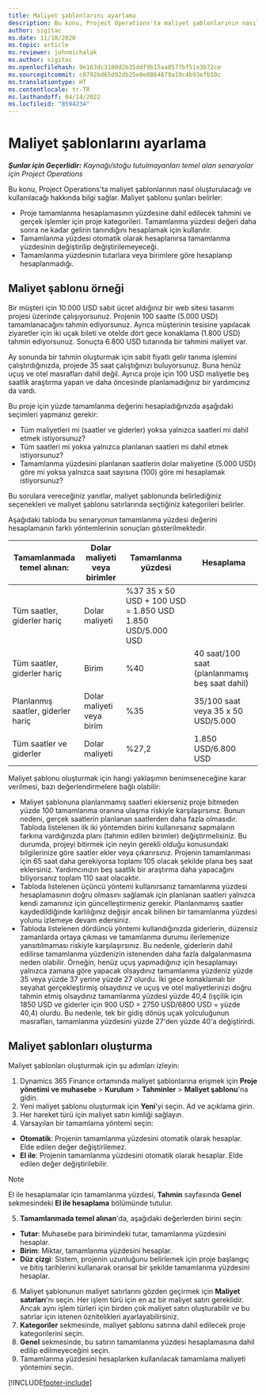 ```yaml
---
title: Maliyet şablonlarını ayarlama
description: Bu konu, Project Operations'ta maliyet şablonlarının nasıl oluşturulacağı ve kullanılacağı hakkında bilgi sağlar.
author: sigitac
ms.date: 11/18/2020
ms.topic: article
ms.reviewer: johnmichalak
ms.author: sigitac
ms.openlocfilehash: 9e163dc3180d2b35ddf9b15aa0577bf51e3b72ce
ms.sourcegitcommit: c0792bd65d92db25e0e8864879a19c4b93efb10c
ms.translationtype: HT
ms.contentlocale: tr-TR
ms.lasthandoff: 04/14/2022
ms.locfileid: "8594234"
---
```

# <a name="set-up-cost-templates"></a>Maliyet şablonlarını ayarlama

_**Şunlar için Geçerlidir:** Kaynağı/stoğu tutulmayanları temel alan senaryolar için Project Operations_


Bu konu, Project Operations'ta maliyet şablonlarının nasıl oluşturulacağı ve kullanılacağı hakkında bilgi sağlar. Maliyet şablonu şunları belirler:

- Proje tamamlanma hesaplamasının yüzdesine dahil edilecek tahmini ve gerçek işlemler için proje kategorileri. Tamamlanma yüzdesi değeri daha sonra ne kadar gelirin tanındığını hesaplamak için kullanılır.
- Tamamlanma yüzdesi otomatik olarak hesaplanırsa tamamlanma yüzdesinin değiştirilip değiştirilemeyeceği.
- Tamamlanma yüzdesinin tutarlara veya birimlere göre hesaplanıp hesaplanmadığı.

## <a name="cost-template-example"></a>Maliyet şablonu örneği

Bir müşteri için 10.000 USD sabit ücret aldığınız bir web sitesi tasarım projesi üzerinde çalışıyorsunuz. Projenin 100 saatte (5.000 USD) tamamlanacağını tahmin ediyorsunuz. Ayrıca müşterinin tesisine yapılacak ziyaretler için iki uçak bileti ve otelde dört gece konaklama (1.800 USD) tahmin ediyorsunuz. Sonuçta 6.800 USD tutarında bir tahmini maliyet var.

Ay sonunda bir tahmin oluşturmak için sabit fiyatlı gelir tanıma işlemini çalıştırdığınızda, projede 35 saat çalıştığınızı buluyorsunuz. Buna henüz uçuş ve otel masrafları dahil değil. Ayrıca proje için 100 USD maliyetle beş saatlik araştırma yapan ve daha öncesinde planlamadığınız bir yardımcınız da vardı.

Bu proje için yüzde tamamlanma değerini hesapladığınızda aşağıdaki seçimleri yapmanız gerekir:

- Tüm maliyetleri mi (saatler ve giderler) yoksa yalnızca saatleri mi dahil etmek istiyorsunuz?
- Tüm saatleri mi yoksa yalnızca planlanan saatleri mi dahil etmek istiyorsunuz?
- Tamamlanma yüzdesini planlanan saatlerin dolar maliyetine (5.000 USD) göre mi yoksa yalnızca saat sayısına (100) göre mi hesaplamak istiyorsunuz?

Bu sorulara vereceğiniz yanıtlar, maliyet şablonunda belirlediğiniz seçenekleri ve maliyet şablonu satırlarında seçtiğiniz kategorileri belirler.

Aşağıdaki tabloda bu senaryonun tamamlanma yüzdesi değerini hesaplamanın farklı yöntemlerinin sonuçları gösterilmektedir.

| Tamamlanmada temel alınan: | Dolar maliyeti veya birimler | Tamamlanma yüzdesi | Hesaplama |
| --- | --- | --- | --- |
| Tüm saatler, giderler hariç | Dolar maliyeti | %37 35 x 50 USD + 100 USD = 1.850 USD 1.850 USD/5.000 USD |
| Tüm saatler, giderler hariç | Birim | %40 | 40 saat/100 saat (planlanmamış beş saat dahil) |
| Planlanmış saatler, giderler hariç | Dolar maliyeti veya birim | %35 | 35/100 saat veya 35 x 50 USD/5.000 |
| Tüm saatler ve giderler | Dolar maliyeti | %27,2 | 1.850 USD/6.800 USD |

Maliyet şablonu oluşturmak için hangi yaklaşımın benimseneceğine karar verilmesi, bazı değerlendirmelere bağlı olabilir:

- Maliyet şablonuna planlanmamış saatleri eklerseniz proje bitmeden yüzde 100 tamamlanma oranına ulaşma riskiyle karşılaşırsınız. Bunun nedeni, gerçek saatlerin planlanan saatlerden daha fazla olmasıdır. Tabloda listelenen ilk iki yöntemden birini kullanırsanız sapmaların farkına vardığınızda planı (tahmin edilen birimler) değiştirmelisiniz. Bu durumda, projeyi bitirmek için neyin gerekli olduğu konusundaki bilgilerinize göre saatler ekler veya çıkarırsınız. Projenin tamamlanması için 65 saat daha gerekiyorsa toplamı 105 olacak şekilde plana beş saat eklersiniz. Yardımcınızın beş saatlik bir araştırma daha yapacağını biliyorsanız toplam 110 saat olacaktır.
- Tabloda listelenen üçüncü yöntemi kullanırsanız tamamlanma yüzdesi hesaplamasının doğru olmasını sağlamak için planlanan saatleri yalnızca kendi zamanınız için güncelleştirmeniz gerekir. Planlanmamış saatler kaydedildiğinde karlılığınız değişir ancak bilinen bir tamamlanma yüzdesi yolunu izlemeye devam edersiniz.
- Tabloda listelenen dördüncü yöntemi kullandığınızda giderlerin, düzensiz zamanlarda ortaya çıkması ve tamamlanma durumu ilerlemenize yansıtılmaması riskiyle karşılaşırsınız. Bu nedenle, giderlerin dahil edilirse tamamlanma yüzdenizin istenenden daha fazla dalgalanmasına neden olabilir. Örneğin, henüz uçuş yapmadığınız için hesaplamayı yalnızca zamana göre yapacak olsaydınız tamamlanma yüzdeniz yüzde 35 veya yüzde 37 yerine yüzde 27 olurdu. İki gece konaklamalı bir seyahat gerçekleştirmiş olsaydınız ve uçuş ve otel maliyetlerinizi doğru tahmin etmiş olsaydınız tamamlanma yüzdesi yüzde 40,4 (işçilik için 1850 USD ve giderler için 900 USD = 2750 USD/6800 USD = yüzde 40,4) olurdu. Bu nedenle, tek bir gidiş dönüş uçak yolculuğunun masrafları, tamamlanma yüzdesini yüzde 27'den yüzde 40'a değiştirirdi.

## <a name="create-cost-templates"></a>Maliyet şablonları oluşturma
Maliyet şablonları oluşturmak için şu adımları izleyin:

1. Dynamics 365 Finance ortamında maliyet şablonlarına erişmek için **Proje yönetimi ve muhasebe** > **Kurulum** > **Tahminler** > **Maliyet şablonu**'na gidin.
2. Yeni maliyet şablonu oluşturmak için **Yeni**'yi seçin. Ad ve açıklama girin.
3. Her hareket türü için maliyet satırı kimliği sağlayın.
4. Varsayılan bir tamamlama yöntemi seçin:

  - **Otomatik**: Projenin tamamlanma yüzdesini otomatik olarak hesaplar. Elde edilen değer değiştirilemez.
  - **El ile**: Projenin tamamlanma yüzdesini otomatik olarak hesaplar. Elde edilen değer değiştirilebilir.

  > [!NOTE]
  > El ile hesaplamalar için tamamlanma yüzdesi, **Tahmin** sayfasında **Genel** sekmesindeki **El ile hesaplama** bölümünde tutulur.

5. **Tamamlanmada temel alınan**'da, aşağıdaki değerlerden birini seçin:

  - **Tutar**: Muhasebe para birimindeki tutar, tamamlanma yüzdesini hesaplar.
  - **Birim**: Miktar, tamamlanma yüzdesini hesaplar.
  - **Düz çizgi**: Sistem, projenin uzunluğunu belirlemek için proje başlangıç ve bitiş tarihlerini kullanarak oransal bir şekilde tamamlanma yüzdesini hesaplar.

6. Maliyet şablonunun maliyet satırlarını gözden geçirmek için **Maliyet satırları**'nı seçin. Her işlem türü için en az bir maliyet satırı gereklidir. Ancak aynı işlem türleri için birden çok maliyet satırı oluşturabilir ve bu satırlar için istenen öznitelikleri ayarlayabilirsiniz.
7. **Kategoriler** sekmesinde, maliyet şablonu satırına dahil edilecek proje kategorilerini seçin.
8. **Genel** sekmesinde, bu satırın tamamlanma yüzdesi hesaplamasına dahil edilip edilmeyeceğini seçin.
9. Tamamlanma yüzdesini hesaplarken kullanılacak tamamlama maliyeti yöntemini seçin.


[!INCLUDE[footer-include](../includes/footer-banner.md)]